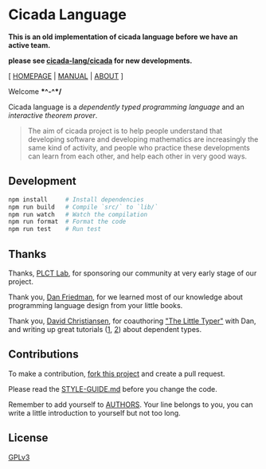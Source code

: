 # Cicada Language

**This is an old implementation of cicada language before we have an active team.**

**please see [cicada-lang/cicada](https://github.com/cicada-lang/cicada) for new developments.**

[ [HOMEPAGE](https://cicada-lang.org)
| [MANUAL](https://readonly.link/manuals/cicada-lang/cicada)
| [ABOUT](https://cicada-lang.org/about) ]

Welcome **\*^-^\*/**

Cicada language is a _dependently typed programming language_ and an _interactive theorem prover_.

> The aim of cicada project is to help people understand that
> developing software and developing mathematics
> are increasingly the same kind of activity,
> and people who practice these developments
> can learn from each other, and help each other in very good ways.

## Development

```sh
npm install     # Install dependencies
npm run build   # Compile `src/` to `lib/`
npm run watch   # Watch the compilation
npm run format  # Format the code
npm run test    # Run test
```

## Thanks

Thanks, [PLCT Lab](https://github.com/plctlab), for sponsoring our community at very early stage of our project.

Thank you, [Dan Friedman](https://www.cs.indiana.edu/~dfried), for we learned most of our knowledge about programming language design from your little books.

Thank you, [David Christiansen](https://davidchristiansen.dk), for coauthoring ["The Little Typer"](https://mitpress.mit.edu/9780262536431/the-little-typer) with Dan, and writing up great tutorials ([1](https://davidchristiansen.dk/tutorials/nbe), [2](https://davidchristiansen.dk/tutorials/implementing-types-hs.pdf)) about dependent types.

## Contributions

To make a contribution,
[fork this project](https://github.com/cicada-lang/cicada/fork)
and create a pull request.

Please read the [STYLE-GUIDE.md](STYLE-GUIDE.md) before you change the code.

Remember to add yourself to [AUTHORS](AUTHORS).
Your line belongs to you, you can write a little
introduction to yourself but not too long.

## License

[GPLv3](LICENSE)
